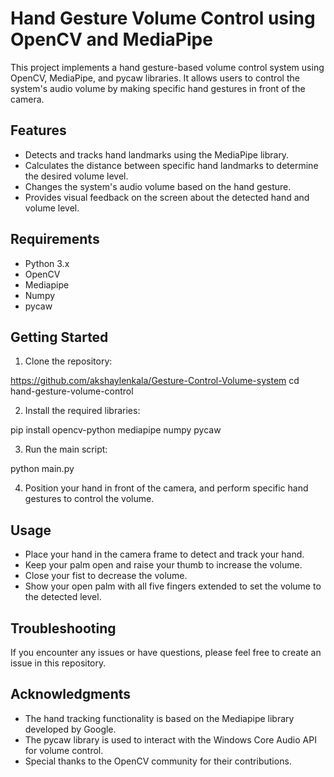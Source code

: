 # Hand Gesture Volume Control using OpenCV and MediaPipe

This project implements a hand gesture-based volume control system using OpenCV, MediaPipe, and pycaw libraries. 
It allows users to control the system's audio volume by making specific hand gestures in front of the camera.

## Features

- Detects and tracks hand landmarks using the MediaPipe library.
- Calculates the distance between specific hand landmarks to determine the desired volume level.
- Changes the system's audio volume based on the hand gesture.
- Provides visual feedback on the screen about the detected hand and volume level.

## Requirements

- Python 3.x
- OpenCV
- Mediapipe
- Numpy
- pycaw

## Getting Started

1. Clone the repository:

https://github.com/akshaylenkala/Gesture-Control-Volume-system
cd hand-gesture-volume-control


2. Install the required libraries:

pip install opencv-python mediapipe numpy pycaw


3. Run the main script:

python main.py


4. Position your hand in front of the camera, and perform specific hand gestures to control the volume.

## Usage

- Place your hand in the camera frame to detect and track your hand.
- Keep your palm open and raise your thumb to increase the volume.
- Close your fist to decrease the volume.
- Show your open palm with all five fingers extended to set the volume to the detected level.

## Troubleshooting

If you encounter any issues or have questions, please feel free to create an issue in this repository.

## Acknowledgments

- The hand tracking functionality is based on the Mediapipe library developed by Google.
- The pycaw library is used to interact with the Windows Core Audio API for volume control.
- Special thanks to the OpenCV community for their contributions.
